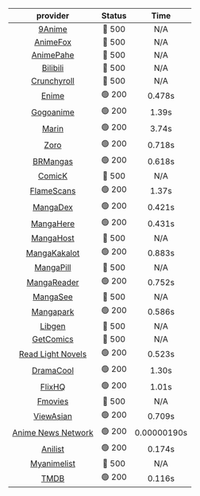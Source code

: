 | **provider** | **Status** | **Time** |
|:--------:|:------:|:----:|
| [9Anime](https://9anime.pl) | 🔴 500 | N/A |
| [AnimeFox](https://animefox.tv) | 🔴 500 | N/A |
| [AnimePahe](https://animepahe.com) | 🔴 500 | N/A |
| [Bilibili](https://bilibili.tv) | 🔴 500 | N/A |
| [Crunchyroll](https://cronchy.consumet.stream) | 🔴 500 | N/A |
|  [Enime](https://enime.moe)  | 🟢 200 | 0.478s |
|  [Gogoanime](https://gogoanime.cl)  | 🟢 200 | 1.39s |
|  [Marin](https://marin.moe)  | 🟢 200 | 3.74s |
|  [Zoro](https://zoro.to)  | 🟢 200 | 0.718s |
|  [BRMangas](https://www.brmangas.net)  | 🟢 200 | 0.618s |
| [ComicK](https://comick.app) | 🔴 500 | N/A |
|  [FlameScans](https://flamescans.org/)  | 🟢 200 | 1.37s |
|  [MangaDex](https://mangadex.org)  | 🟢 200 | 0.421s |
|  [MangaHere](http://www.mangahere.cc)  | 🟢 200 | 0.431s |
| [MangaHost](https://mangahosted.com) | 🔴 500 | N/A |
|  [MangaKakalot](https://mangakakalot.com)  | 🟢 200 | 0.883s |
| [MangaPill](https://mangapill.com) | 🔴 500 | N/A |
|  [MangaReader](https://mangareader.to)  | 🟢 200 | 0.752s |
| [MangaSee](https://mangasee123.com) | 🔴 500 | N/A |
|  [Mangapark](https://v2.mangapark.net)  | 🟢 200 | 0.586s |
| [Libgen](http://libgen) | 🔴 500 | N/A |
| [GetComics](https://getcomics.info/) | 🔴 500 | N/A |
|  [Read Light Novels](https://readlightnovels.net)  | 🟢 200 | 0.523s |
|  [DramaCool](https://www1.dramacool.cr)  | 🟢 200 | 1.30s |
|  [FlixHQ](https://flixhq.to)  | 🟢 200 | 1.01s |
| [Fmovies](https://fmovies.to) | 🔴 500 | N/A |
|  [ViewAsian](https://viewasian.co)  | 🟢 200 | 0.709s |
|  [Anime News Network](https://www.animenewsnetwork.com)  | 🟢 200 | 0.00000190s |
|  [Anilist](https://anilist.co)  | 🟢 200 | 0.174s |
| [Myanimelist](https://myanimelist.net/) | 🔴 500 | N/A |
|  [TMDB](https://www.themoviedb.org)  | 🟢 200 | 0.116s |
